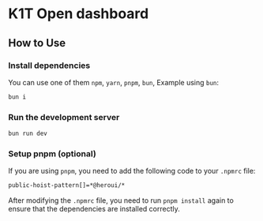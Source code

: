 # K1T Open dashboard

## How to Use

### Install dependencies

You can use one of them `npm`, `yarn`, `pnpm`, `bun`, Example using `bun`:

```bash
bun i
```

### Run the development server

```bash
bun run dev
```

### Setup pnpm (optional)

If you are using `pnpm`, you need to add the following code to your `.npmrc` file:

```bash
public-hoist-pattern[]=*@heroui/*
```

After modifying the `.npmrc` file, you need to run `pnpm install` again to ensure that the dependencies are installed correctly.
